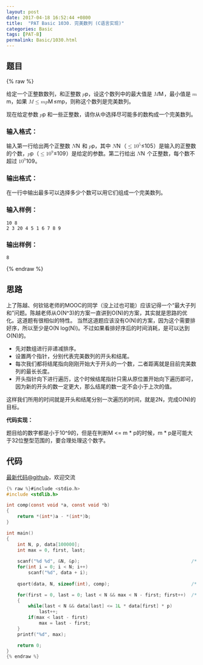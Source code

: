 ```yaml
---
layout: post
date: 2017-04-18 16:52:44 +0800
title:  "PAT Basic 1030. 完美数列 (C语言实现)"
categories: Basic
tags: [PAT-B]
permalink: Basic/1030.html
---
```


## 题目

{% raw %}<div class="ques-view"><p>给定一个正整数数列，和正整数 <span class="katex"><span class="katex-mathml"><math><mrow><mi>p</mi></mrow>p</math></span><span aria-hidden="true" class="katex-html"><span class="strut" style="height:0.43056em;"></span><span class="strut bottom" style="height:0.625em;vertical-align:-0.19444em;"></span><span class="base textstyle uncramped"><span class="mord mathit">p</span></span></span></span>，设这个数列中的最大值是 <span class="katex"><span class="katex-mathml"><math><mrow><mi>M</mi></mrow>M</math></span><span aria-hidden="true" class="katex-html"><span class="strut" style="height:0.68333em;"></span><span class="strut bottom" style="height:0.68333em;vertical-align:0em;"></span><span class="base textstyle uncramped"><span class="mord mathit" style="margin-right:0.10903em;">M</span></span></span></span>，最小值是 <span class="katex"><span class="katex-mathml"><math><mrow><mi>m</mi></mrow>m</math></span><span aria-hidden="true" class="katex-html"><span class="strut" style="height:0.43056em;"></span><span class="strut bottom" style="height:0.43056em;vertical-align:0em;"></span><span class="base textstyle uncramped"><span class="mord mathit">m</span></span></span></span>，如果 <span class="katex"><span class="katex-mathml"><math><mrow><mi>M</mi><mo>≤</mo><mi>m</mi><mi>p</mi></mrow>M \le mp</math></span><span aria-hidden="true" class="katex-html"><span class="strut" style="height:0.68333em;"></span><span class="strut bottom" style="height:0.8777699999999999em;vertical-align:-0.19444em;"></span><span class="base textstyle uncramped"><span class="mord mathit" style="margin-right:0.10903em;">M</span><span class="mrel">≤</span><span class="mord mathit">m</span><span class="mord mathit">p</span></span></span></span>，则称这个数列是完美数列。</p>
<p>现在给定参数 <span class="katex"><span class="katex-mathml"><math><mrow><mi>p</mi></mrow>p</math></span><span aria-hidden="true" class="katex-html"><span class="strut" style="height:0.43056em;"></span><span class="strut bottom" style="height:0.625em;vertical-align:-0.19444em;"></span><span class="base textstyle uncramped"><span class="mord mathit">p</span></span></span></span> 和一些正整数，请你从中选择尽可能多的数构成一个完美数列。</p>
<h3 id="-">输入格式：</h3>
<p>输入第一行给出两个正整数 <span class="katex"><span class="katex-mathml"><math><mrow><mi>N</mi></mrow>N</math></span><span aria-hidden="true" class="katex-html"><span class="strut" style="height:0.68333em;"></span><span class="strut bottom" style="height:0.68333em;vertical-align:0em;"></span><span class="base textstyle uncramped"><span class="mord mathit" style="margin-right:0.10903em;">N</span></span></span></span> 和 <span class="katex"><span class="katex-mathml"><math><mrow><mi>p</mi></mrow>p</math></span><span aria-hidden="true" class="katex-html"><span class="strut" style="height:0.43056em;"></span><span class="strut bottom" style="height:0.625em;vertical-align:-0.19444em;"></span><span class="base textstyle uncramped"><span class="mord mathit">p</span></span></span></span>，其中 <span class="katex"><span class="katex-mathml"><math><mrow><mi>N</mi></mrow>N</math></span><span aria-hidden="true" class="katex-html"><span class="strut" style="height:0.68333em;"></span><span class="strut bottom" style="height:0.68333em;vertical-align:0em;"></span><span class="base textstyle uncramped"><span class="mord mathit" style="margin-right:0.10903em;">N</span></span></span></span>（<span class="katex"><span class="katex-mathml"><math><mrow><mo>≤</mo><mn>1</mn><msup><mn>0</mn><mn>5</mn></msup></mrow>\le 10^5</math></span><span aria-hidden="true" class="katex-html"><span class="strut" style="height:0.8141079999999999em;"></span><span class="strut bottom" style="height:0.950078em;vertical-align:-0.13597em;"></span><span class="base textstyle uncramped"><span class="mrel">≤</span><span class="mord mathrm">1</span><span class="mord"><span class="mord mathrm">0</span><span class="msupsub"><span class="vlist"><span style="top:-0.363em;margin-right:0.05em;"><span class="fontsize-ensurer reset-size5 size5"><span style="font-size:0em;">​</span></span><span class="reset-textstyle scriptstyle uncramped mtight"><span class="mord mathrm mtight">5</span></span></span><span class="baseline-fix"><span class="fontsize-ensurer reset-size5 size5"><span style="font-size:0em;">​</span></span>​</span></span></span></span></span></span></span>）是输入的正整数的个数，<span class="katex"><span class="katex-mathml"><math><mrow><mi>p</mi></mrow>p</math></span><span aria-hidden="true" class="katex-html"><span class="strut" style="height:0.43056em;"></span><span class="strut bottom" style="height:0.625em;vertical-align:-0.19444em;"></span><span class="base textstyle uncramped"><span class="mord mathit">p</span></span></span></span>（<span class="katex"><span class="katex-mathml"><math><mrow><mo>≤</mo><mn>1</mn><msup><mn>0</mn><mn>9</mn></msup></mrow>\le 10^9</math></span><span aria-hidden="true" class="katex-html"><span class="strut" style="height:0.8141079999999999em;"></span><span class="strut bottom" style="height:0.950078em;vertical-align:-0.13597em;"></span><span class="base textstyle uncramped"><span class="mrel">≤</span><span class="mord mathrm">1</span><span class="mord"><span class="mord mathrm">0</span><span class="msupsub"><span class="vlist"><span style="top:-0.363em;margin-right:0.05em;"><span class="fontsize-ensurer reset-size5 size5"><span style="font-size:0em;">​</span></span><span class="reset-textstyle scriptstyle uncramped mtight"><span class="mord mathrm mtight">9</span></span></span><span class="baseline-fix"><span class="fontsize-ensurer reset-size5 size5"><span style="font-size:0em;">​</span></span>​</span></span></span></span></span></span></span>）是给定的参数。第二行给出 <span class="katex"><span class="katex-mathml"><math><mrow><mi>N</mi></mrow>N</math></span><span aria-hidden="true" class="katex-html"><span class="strut" style="height:0.68333em;"></span><span class="strut bottom" style="height:0.68333em;vertical-align:0em;"></span><span class="base textstyle uncramped"><span class="mord mathit" style="margin-right:0.10903em;">N</span></span></span></span> 个正整数，每个数不超过 <span class="katex"><span class="katex-mathml"><math><mrow><mn>1</mn><msup><mn>0</mn><mn>9</mn></msup></mrow>10^9</math></span><span aria-hidden="true" class="katex-html"><span class="strut" style="height:0.8141079999999999em;"></span><span class="strut bottom" style="height:0.8141079999999999em;vertical-align:0em;"></span><span class="base textstyle uncramped"><span class="mord mathrm">1</span><span class="mord"><span class="mord mathrm">0</span><span class="msupsub"><span class="vlist"><span style="top:-0.363em;margin-right:0.05em;"><span class="fontsize-ensurer reset-size5 size5"><span style="font-size:0em;">​</span></span><span class="reset-textstyle scriptstyle uncramped mtight"><span class="mord mathrm mtight">9</span></span></span><span class="baseline-fix"><span class="fontsize-ensurer reset-size5 size5"><span style="font-size:0em;">​</span></span>​</span></span></span></span></span></span></span>。</p>
<h3 id="-">输出格式：</h3>
<p>在一行中输出最多可以选择多少个数可以用它们组成一个完美数列。</p>
<h3 id="-">输入样例：</h3>
<pre><code class="lang-in">10 8
2 3 20 4 5 1 6 7 8 9
</code></pre>
<h3 id="-">输出样例：</h3>
<pre><code class="lang-out">8
</code></pre>
</div>{% endraw %}

## 思路

上了陈越、何钦铭老师的MOOC的同学（没上过也可能）应该记得一个“最大子列和”问题。陈越老师从O(N^3)的方案一直讲到O(N)的方案，其实就是思路的优化。这道题有很相似的特性。
当然这道题应该没有O(N)的方案，因为这个需要排好序，所以至少是O(N log(N))。不过如果看排好序后的时间消耗，是可以达到O(N)的。

- 先对数组进行非递减排序。
- 设置两个指针，分别代表完美数列的开头和结尾。
- 每次我们都将结尾指向刚刚开始大于开头的一个数，二者距离就是目前完美数列的最长长度。
- 开头指针向下进行遍历，这个时候结尾指针只需从原位置开始向下遍历即可，因为新的开头的数一定更大，那么结尾的数一定不会小于上次的值。

这样我们所用的时间就是开头和结尾分别一次遍历的时间，就是2N，完成O(N)的目标。

**代码实现：**

题目给的数字都是小于10^9的，但是在判断M <= m \* p的时候，m \* p是可能大于32位整型范围的，要合理处理这个数字。

## 代码

[最新代码@github](https://github.com/OliverLew/PAT/blob/master/PATBasic/1030.c)，欢迎交流
```c
{% raw %}#include <stdio.h>
#include <stdlib.h>

int comp(const void *a, const void *b) 
{ 
    return *(int*)a - *(int*)b; 
}

int main()
{
    int N, p, data[100000];
    int max = 0, first, last;
    
    scanf("%d %d", &N, &p);                                         /* read */
    for(int i = 0; i < N; i++) 
        scanf("%d", data + i);
    
    qsort(data, N, sizeof(int), comp);                              /* sort */

    for(first = 0, last = 0; last < N && max < N - first; first++)  /* find */
    {
        while(last < N && data[last] <= 1L * data[first] * p)
            last++;
        if(max < last - first) 
            max = last - first;
    }
    printf("%d", max);

    return 0;
}
{% endraw %}
```